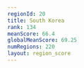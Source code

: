 ```yaml
---
regionId: 20
title: South Korea
rank: 134
meanScore: 66.4
globalMeanScore: 69.25
numRegions: 220
layout: region_score
---
```

